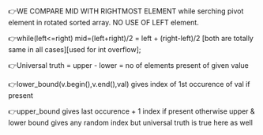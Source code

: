 👉WE COMPARE MID WITH RIGHTMOST ELEMENT while serching pivot element in rotated sorted array. NO USE OF LEFT element.

👉while(left<=right) mid=(left+right)/2  =  left + (right-left)/2 [both are totally same in all cases][used for int overflow];

👉Universal truth = upper - lower = no of elements present of given value

👉lower_bound(v.begin(),v.end(),val) gives index of 1st occurence of val if present

👉upper_bound gives last occurence + 1 index if present otherwise upper & lower bound gives any random index but universal truth is true here as well
